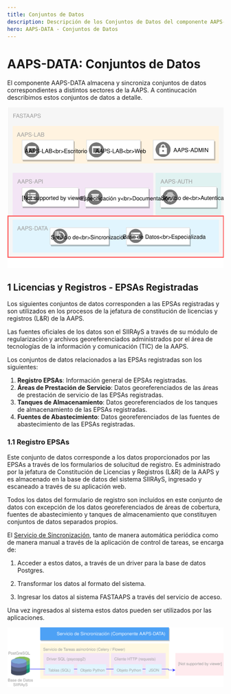 ```yaml
---
title: Conjuntos de Datos
description: Descripción de los Conjuntos de Datos del componente AAPS-DATA.
hero: AAPS-DATA - Conjuntos de Datos
---
```


# AAPS-DATA: Conjuntos de Datos

El componente AAPS-DATA almacena y sincroniza conjuntos de datos correspondientes a distintos sectores de la AAPS.
A continucación describimos estos conjuntos de datos a detalle.

![arquitectura_data](../img/arquitectura_data.svg)

## 1 Licencias y Registros - EPSAs Registradas

Los siguientes conjuntos de datos corresponden a las EPSAs registradas y son utilizados en los procesos de la jefatura de constitución de licencias y registros (L&R) de la AAPS.

Las fuentes oficiales de los datos son el SIIRAyS a través de su módulo de regularización y archivos georeferenciados administrados por el área de tecnologías de la información y comunicación (TIC) de la AAPS.

Los conjuntos de datos relacionados a las EPSAs registradas son los siguientes:

1. **Registro EPSAs**: Información general de EPSAs registradas.
2. **Áreas de Prestación de Servicio**: Datos georeferenciados de las áreas de prestación de servicio de las EPSAs registradas.
3. **Tanques de Almacenamiento**: Datos georeferenciados de los tanques de almacenamiento de las EPSAs registradas.
4. **Fuentes de Abastecimiento**: Datos georeferenciados de las fuentes de abastecimiento de las EPSAs registradas.


### 1.1 Registro EPSAs 

Este conjunto de datos corresponde a los datos proporcionados por las EPSAs a través de los formularios de solucitud de registro. Es administrado por la jefatura de Constitución de Licencias y Registros (L&R) de la AAPS y es almacenado en la base de datos del sistema SIIRAyS, ingresado y escaneado a través de su aplicación web.

Todos los datos del formulario de registro son incluídos en este conjunto de datos con excepción de los datos georeferenciados de áreas de cobertura, fuentes de abastecimiento y tanques de almacenamiento que constituyen conjuntos de datos separados propios.  

El [Servicio de Sincronización](/AAPS-DATA/sync), tanto de manera automática periódica como de manera manual a través de la aplicación de control de tareas, se encarga de:

1. Acceder a estos datos, a través de un driver para la base de datos Postgres.

2. Transformar los datos al formato del sistema.

3. Ingresar los datos al sistema FASTAAPS a través del servicio de acceso.

Una vez ingresados al sistema estos datos pueden ser utilizados por las aplicaciones.

![arquitectura_data](../img/sync_data_flow.svg)